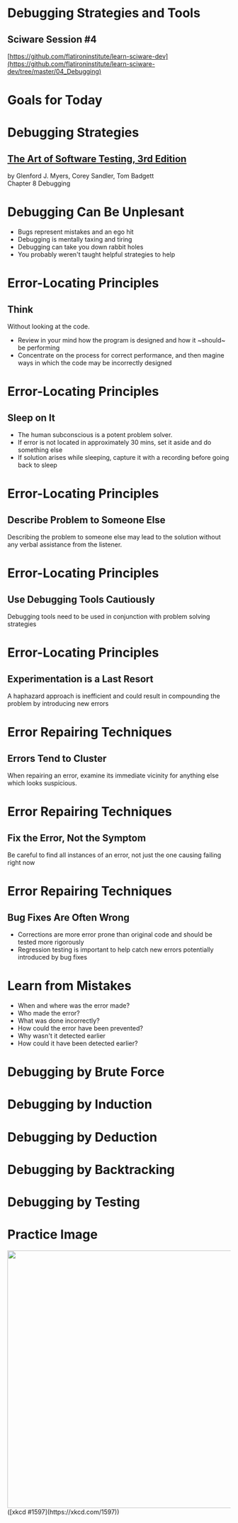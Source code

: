 # Debugging Strategies and Tools

## Sciware Session #4

[https://github.com/flatironinstitute/learn-sciware-dev](https://github.com/flatironinstitute/learn-sciware-dev/tree/master/04_Debugging)


# Goals for Today 



# Debugging Strategies

## [The Art of Software Testing, 3rd Edition](https://www.amazon.com/Art-Software-Testing-Glenford-Myers-dp-1118031962/dp/1118031962)  
by Glenford J. Myers, Corey Sandler, Tom Badgett  
Chapter 8 Debugging

# Debugging Can Be Unplesant

- Bugs represent mistakes and an ego hit
- Debugging is mentally taxing and tiring
- Debugging can take you down rabbit holes
- You probably weren't taught helpful strategies to help

# Error-Locating Principles
## Think

Without looking at the code. 
  - Review in your mind how the program is designed and how it ~should~ be performing 
  - Concentrate on the process for correct performance, and then magine ways in which the code may be incorrectly designed

# Error-Locating Principles
## Sleep on It

- The human subconscious is a potent problem solver.
- If error is not located in approximately 30 mins, set it aside and do something else
- If solution arises while sleeping, capture it with a recording before going back to sleep

# Error-Locating Principles
## Describe Problem to Someone Else

Describing the problem to someone else may lead to the solution without any verbal assistance from the listener.

# Error-Locating Principles
## Use Debugging Tools Cautiously

Debugging tools need to be used in conjunction with problem solving strategies

# Error-Locating Principles
## Experimentation is a Last Resort

A haphazard approach is inefficient and could result in compounding the problem by introducing new errors



# Error Repairing Techniques
## Errors Tend to Cluster

When repairing an error, examine its immediate vicinity for anything else which looks suspicious.

# Error Repairing Techniques
## Fix the Error, Not the Symptom

Be careful to find all instances of an error, not just the one causing failing right now

# Error Repairing Techniques
## Bug Fixes Are Often Wrong

- Corrections are more error prone than original code and should be tested more rigorously 
- Regression testing is important to help catch new errors potentially introduced by bug fixes




# Learn from Mistakes

- When and where was the error made?
- Who made the error?
- What was done incorrectly?
- How could the error have been prevented?
- Why wasn't it detected earlier
- How could it have been detected earlier?


# Debugging by Brute Force

# Debugging by Induction

# Debugging by Deduction

# Debugging by Backtracking

# Debugging by Testing

# Practice Image

<img src='https://imgs.xkcd.com/comics/git_2x.png' height='580'>  
([xkcd #1597](https://xkcd.com/1597))

